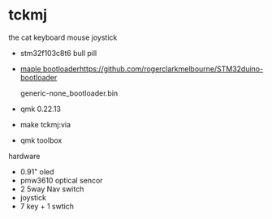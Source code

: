 # tckmj
the cat keyboard mouse joystick

* stm32f103c8t6 bull pill
* [maple bootloader](https://github.com/rogerclarkmelbourne/STM32duino-bootloader)https://github.com/rogerclarkmelbourne/STM32duino-bootloader
  
  generic-none_bootloader.bin
  
* qmk 0.22.13
* make tckmj:via
* qmk toolbox

hardware
* 0.91" oled
* pmw3610 optical sencor
* 2 5way Nav switch
* joystick
* 7 key + 1 swtich
